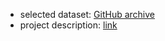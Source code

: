 - selected dataset: [GitHub archive](https://www.gharchive.org/)
- project description: [link](https://github.com/DataTalksClub/data-engineering-zoomcamp/tree/main/week_7_project)